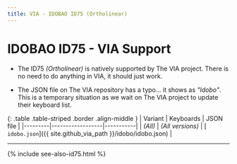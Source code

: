 ```yaml
---
title: VIA - IDOBAO ID75 (Ortholinear)
---
```


# IDOBAO ID75 - VIA Support

<div class="border shadow shadow-sm border-info bg-info bg-opacity-10 rounded-3 p-2 mb-4 text-opacity-75">
  <ul class="fa-ul mb-0 me-3">
  <li><span class="fa-li"><i class="fas fa-info-circle text-info"></i></span>
    The ID75 <i>(Ortholinear)</i> is natively supported by The VIA project.
    There is no need to do anything in VIA, it should just work.
    </li>
  </ul>
</div>

<div class="border shadow shadow-sm border-info bg-info bg-opacity-10 rounded-3 p-2 mb-4 text-opacity-75">
  <ul class="fa-ul mb-0 me-3">
  <li><span class="fa-li"><i class="fas fa-info-circle text-info"></i></span>
    The JSON file on The VIA repository has a typo... it shows as <i>"Idobo"</i>.
    This is a temporary situation as we wait on The VIA project to update their keyboard list.
    </li>
  </ul>
</div>


{: .table .table-striped .border .align-middle }
| Variant | Keyboards        | JSON file |
|---------|------------------|-----------|
| *(All)* | *(All versions)* | [<i class="fab fa-github-alt"></i> `idobo.json`]({{ site.github_via_path }}/idobo/idobo.json) |

---

{% include see-also-id75.html %}
